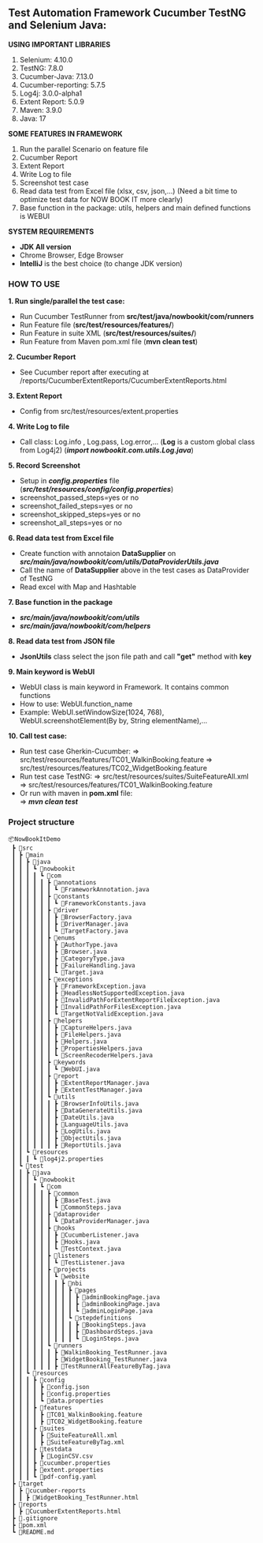 ## Test Automation Framework Cucumber TestNG and Selenium Java:

**USING IMPORTANT LIBRARIES**
1. Selenium: 4.10.0
2. TestNG: 7.8.0
3. Cucumber-Java: 7.13.0
4. Cucumber-reporting: 5.7.5
5. Log4j: 3.0.0-alpha1
6. Extent Report: 5.0.9
7. Maven: 3.9.0
8. Java: 17

**SOME FEATURES IN FRAMEWORK**
1. Run the parallel Scenario on feature file
2. Cucumber Report
3. Extent Report
4. Write Log to file
5. Screenshot test case
6. Read data test from Excel file (xlsx, csv, json,...) (Need a bit time to optimize test data for NOW BOOK IT more clearly)
7. Base function in the package: utils, helpers and main defined functions is WEBUI

**SYSTEM REQUIREMENTS**
- **JDK All version**
- Chrome Browser, Edge Browser
- **IntelliJ** is the best choice (to change JDK version)

### **HOW TO USE**

**1. Run single/parallel the test case:**

- Run Cucumber TestRunner from **src/test/java/nowbookit/com/runners**
- Run Feature file (**src/test/resources/features/**)
- Run Feature in suite XML (**src/test/resources/suites/**)
- Run Feature from Maven pom.xml file
  (**mvn clean test**)

**2. Cucumber Report**

- See Cucumber report after executing at /reports/CucumberExtentReports/CucumberExtentReports.html

**3. Extent Report**

- Config from src/test/resources/extent.properties

**4. Write Log to file**

- Call class: Log.info , Log.pass, Log.error,... (**Log** is a custom global class from Log4j2)
  (**_import nowbookit.com.utils.Log.java_**)

**5. Record Screenshot**

- Setup in **_config.properties_** file
  (**_src/test/resources/config/config.properties_**)
- screenshot_passed_steps=yes or no
- screenshot_failed_steps=yes or no
- screenshot_skipped_steps=yes or no
- screenshot_all_steps=yes or no

**6. Read data test from Excel file**

- Create function with annotaion **DataSupplier** on **_src/main/java/nowbookit/com/utils/DataProviderUtils.java_**
- Call the name of **DataSupplier** above in the test cases as DataProvider of TestNG
- Read excel with Map and Hashtable

**7. Base function in the package**

- **_src/main/java/nowbookit/com/utils_**
- **_src/main/java/nowbookit/com/helpers_**

**8. Read data test from JSON file**

- **JsonUtils** class select the json file path and call **"get"** method with **key**

**9. Main keyword is WebUI**

- WebUI class is main keyword in Framework. It contains common functions
- How to use: WebUI.function_name
- Example: WebUI.setWindowSize(1024, 768), WebUI.screenshotElement(By by, String elementName),...

**10. Call test case:**

- Run test case Gherkin-Cucumber: 
    => src/test/resources/features/TC01_WalkinBooking.feature
    => src/test/resources/features/TC02_WidgetBooking.feature
- Run test case TestNG: 
    => src/test/resources/suites/SuiteFeatureAll.xml
    => src/test/resources/features/TC01_WalkinBooking.feature
- Or run with maven in **pom.xml** file:  
    => ***mvn clean test***

### Project structure

```
📦NowBookItDemo
 ┣ 📂src
 ┃ ┣ 📂main
 ┃ ┃ ┣ 📂java
 ┃ ┃ ┃ ┗ 📂nowbookit
 ┃ ┃ ┃ ┃ ┗ 📂com
 ┃ ┃ ┃ ┃ ┃ ┣ 📂annotations
 ┃ ┃ ┃ ┃ ┃ ┃ ┗ 📜FrameworkAnnotation.java
 ┃ ┃ ┃ ┃ ┃ ┣ 📂constants
 ┃ ┃ ┃ ┃ ┃ ┃ ┗ 📜FrameworkConstants.java
 ┃ ┃ ┃ ┃ ┃ ┣ 📂driver
 ┃ ┃ ┃ ┃ ┃ ┃ ┣ 📜BrowserFactory.java
 ┃ ┃ ┃ ┃ ┃ ┃ ┣ 📜DriverManager.java
 ┃ ┃ ┃ ┃ ┃ ┃ ┗ 📜TargetFactory.java
 ┃ ┃ ┃ ┃ ┃ ┣ 📂enums
 ┃ ┃ ┃ ┃ ┃ ┃ ┣ 📜AuthorType.java
 ┃ ┃ ┃ ┃ ┃ ┃ ┣ 📜Browser.java
 ┃ ┃ ┃ ┃ ┃ ┃ ┣ 📜CategoryType.java
 ┃ ┃ ┃ ┃ ┃ ┃ ┣ 📜FailureHandling.java
 ┃ ┃ ┃ ┃ ┃ ┃ ┗ 📜Target.java
 ┃ ┃ ┃ ┃ ┃ ┣ 📂exceptions
 ┃ ┃ ┃ ┃ ┃ ┃ ┣ 📜FrameworkException.java
 ┃ ┃ ┃ ┃ ┃ ┃ ┣ 📜HeadlessNotSupportedException.java
 ┃ ┃ ┃ ┃ ┃ ┃ ┣ 📜InvalidPathForExtentReportFileException.java
 ┃ ┃ ┃ ┃ ┃ ┃ ┣ 📜InvalidPathForFilesException.java
 ┃ ┃ ┃ ┃ ┃ ┃ ┗ 📜TargetNotValidException.java
 ┃ ┃ ┃ ┃ ┃ ┣ 📂helpers
 ┃ ┃ ┃ ┃ ┃ ┃ ┣ 📜CaptureHelpers.java
 ┃ ┃ ┃ ┃ ┃ ┃ ┣ 📜FileHelpers.java
 ┃ ┃ ┃ ┃ ┃ ┃ ┣ 📜Helpers.java
 ┃ ┃ ┃ ┃ ┃ ┃ ┣ 📜PropertiesHelpers.java
 ┃ ┃ ┃ ┃ ┃ ┃ ┗ 📜ScreenRecoderHelpers.java
 ┃ ┃ ┃ ┃ ┃ ┣ 📂keywords
 ┃ ┃ ┃ ┃ ┃ ┃ ┗ 📜WebUI.java
 ┃ ┃ ┃ ┃ ┃ ┣ 📂report
 ┃ ┃ ┃ ┃ ┃ ┃ ┣ 📜ExtentReportManager.java
 ┃ ┃ ┃ ┃ ┃ ┃ ┣ 📜ExtentTestManager.java
 ┃ ┃ ┃ ┃ ┃ ┗ 📂utils
 ┃ ┃ ┃ ┃ ┃ ┃ ┣ 📜BrowserInfoUtils.java
 ┃ ┃ ┃ ┃ ┃ ┃ ┣ 📜DataGenerateUtils.java
 ┃ ┃ ┃ ┃ ┃ ┃ ┣ 📜DateUtils.java
 ┃ ┃ ┃ ┃ ┃ ┃ ┣ 📜LanguageUtils.java
 ┃ ┃ ┃ ┃ ┃ ┃ ┣ 📜LogUtils.java
 ┃ ┃ ┃ ┃ ┃ ┃ ┣ 📜ObjectUtils.java
 ┃ ┃ ┃ ┃ ┃ ┃ ┣ 📜ReportUtils.java
 ┃ ┃ ┗ 📂resources
 ┃ ┃ ┃ ┗ 📜log4j2.properties
 ┃ ┗ 📂test
 ┃ ┃ ┣ 📂java
 ┃ ┃ ┃ ┗ 📂nowbookit
 ┃ ┃ ┃ ┃ ┗ 📂com
 ┃ ┃ ┃ ┃ ┃ ┣ 📂common
 ┃ ┃ ┃ ┃ ┃ ┃ ┣ 📜BaseTest.java
 ┃ ┃ ┃ ┃ ┃ ┃ ┗ 📜CommonSteps.java
 ┃ ┃ ┃ ┃ ┃ ┣ 📂dataprovider
 ┃ ┃ ┃ ┃ ┃ ┃ ┗ 📜DataProviderManager.java
 ┃ ┃ ┃ ┃ ┃ ┣ 📂hooks
 ┃ ┃ ┃ ┃ ┃ ┃ ┣ 📜CucumberListener.java
 ┃ ┃ ┃ ┃ ┃ ┃ ┣ 📜Hooks.java
 ┃ ┃ ┃ ┃ ┃ ┃ ┗ 📜TestContext.java
 ┃ ┃ ┃ ┃ ┃ ┣ 📂listeners
 ┃ ┃ ┃ ┃ ┃ ┃ ┗ 📜TestListener.java
 ┃ ┃ ┃ ┃ ┃ ┣ 📂projects
 ┃ ┃ ┃ ┃ ┃ ┃ ┗ 📂website
 ┃ ┃ ┃ ┃ ┃ ┃ ┃ ┣ 📂nbi
 ┃ ┃ ┃ ┃ ┃ ┃ ┃ ┃ ┣ 📂pages
 ┃ ┃ ┃ ┃ ┃ ┃ ┃ ┃ ┃ ┣ 📜adminBookingPage.java
 ┃ ┃ ┃ ┃ ┃ ┃ ┃ ┃ ┃ ┣ 📜adminBookingPage.java
 ┃ ┃ ┃ ┃ ┃ ┃ ┃ ┃ ┃ ┗ 📜adminLoginPage.java
 ┃ ┃ ┃ ┃ ┃ ┃ ┃ ┃ ┗ 📂stepdefinitions
 ┃ ┃ ┃ ┃ ┃ ┃ ┃ ┃ ┃ ┣ 📜BookingSteps.java
 ┃ ┃ ┃ ┃ ┃ ┃ ┃ ┃ ┃ ┣ 📜DashboardSteps.java
 ┃ ┃ ┃ ┃ ┃ ┃ ┃ ┃ ┃ ┗ 📜LoginSteps.java
 ┃ ┃ ┃ ┃ ┃ ┗ 📂runners
 ┃ ┃ ┃ ┃ ┃ ┃ ┣ 📜WalkinBooking_TestRunner.java
 ┃ ┃ ┃ ┃ ┃ ┃ ┣ 📜WidgetBooking_TestRunner.java
 ┃ ┃ ┃ ┃ ┃ ┃ ┣ 📜TestRunnerAllFeatureByTag.java
 ┃ ┃ ┗ 📂resources
 ┃ ┃ ┃ ┣ 📂config
 ┃ ┃ ┃ ┃ ┣ 📜config.json
 ┃ ┃ ┃ ┃ ┣ 📜config.properties
 ┃ ┃ ┃ ┃ ┗ 📜data.properties
 ┃ ┃ ┃ ┣ 📂features
 ┃ ┃ ┃ ┃ ┣ 📜TC01_WalkinBooking.feature
 ┃ ┃ ┃ ┃ ┣ 📜TC02_WidgetBooking.feature
 ┃ ┃ ┃ ┣ 📂suites
 ┃ ┃ ┃ ┃ ┣ 📜SuiteFeatureAll.xml
 ┃ ┃ ┃ ┃ ┣ 📜SuiteFeatureByTag.xml
 ┃ ┃ ┃ ┣ 📂testdata
 ┃ ┃ ┃ ┃ ┣ 📜LoginCSV.csv
 ┃ ┃ ┃ ┣ 📜cucumber.properties
 ┃ ┃ ┃ ┣ 📜extent.properties
 ┃ ┃ ┃ ┗ 📜pdf-config.yaml
 ┣ 📂target
 ┃ ┣ 📂cucumber-reports
 ┃ ┃ ┣ 📜WidgetBooking_TestRunner.html
 ┣ 📜reports
 ┃ ┣ 📜CucumberExtentReports.html
 ┣ 📜.gitignore
 ┣ 📜pom.xml
 ┗ 📜README.md
```